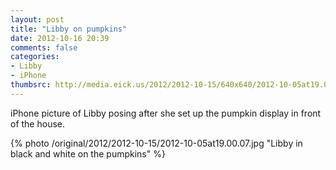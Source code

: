 ```yaml
---
layout: post
title: "Libby on pumpkins"
date: 2012-10-16 20:39
comments: false
categories: 
- Libby
- iPhone
thumbsrc: http://media.eick.us/2012/2012-10-15/640x640/2012-10-05at19.00.07.jpg
---
```

iPhone picture of Libby posing after she set up the pumpkin display in front of the house.

{% photo /original/2012/2012-10-15/2012-10-05at19.00.07.jpg "Libby in black and white on the pumpkins" %}

